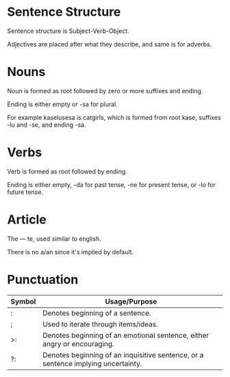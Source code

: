# Sentence Structure

Sentence structure is Subject-Verb-Object.

Adjectives are placed after what they describe, and same is for adverbs.

# Nouns

Noun is formed as root followed by zero or more suffixes and ending.

Ending is either empty or -sa for plural. 

For example kaselusesa is catgirls, which is formed from root kase, suffixes -lu and -se, and ending -sa.

# Verbs

Verb is formed as root followed by ending. 

Ending is either empty, -da for past tense, -ne for present tense, or -lo for future tense.

# Article

The — te, used similar to english.

There is no a/an since it's implied by default.

# Punctuation

| Symbol | 	Usage/Purpose |
| ------ | ------------- |
| : |		Denotes beginning of a sentence. |
| ; |		Used to iterate through items/ideas. |
| >: |		Denotes beginning of an emotional sentence, either angry or encouraging. |
| ?: |		Denotes beginning of an inquisitive sentence, or a sentence implying uncertainty. |
